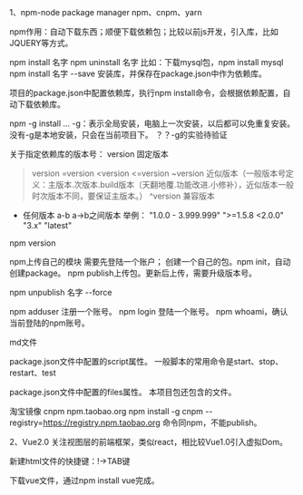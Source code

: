 1、npm-node package manager
npm、cnpm、yarn

npm作用：自动下载东西；顺便下载依赖包；比较以前js开发，引入库，比如JQUERY等方式。

npm install 名字
npm uninstall 名字
比如：下载mysql包，npm install mysql
npm install 名字 --save 安装库，并保存在package.json中作为依赖库。

项目的package.json中配置依赖库，执行npm install命令，会根据依赖配置，自动下载依赖库。

npm -g install ... 
-g：表示全局安装，电脑上一次安装，以后都可以免重复安装。
没有-g是本地安装，只会在当前项目下。
？？-g的实验待验证

关于指定依赖库的版本号：
version 固定版本
>version 
>=version
<version
<=version 
~version 近似版本（一般版本号定义：主版本.次版本.build版本（天翻地覆.功能改进.小修补），近似版本一般时次版本不同，要保证主版本。）
^version 兼容版本
* 任何版本
a-b a->b之间版本
举例：
"1.0.0 - 3.999.999"
">=1.5.8 <2.0.0"
"3.x"
"latest"

npm version

npm上传自己的模块
需要先登陆一个账户；
创建一个自己的包。npm init，自动创建package。
npm publish上传包。更新后上传，需要升级版本号。

npm unpublish 名字 --force

npm adduser 注册一个账号。
npm login 登陆一个账号。
npm whoami，确认当前登陆的npm账号。

md文件

package.json文件中配置的script属性。
一般脚本的常用命令是start、stop、restart、test

package.json文件中配置的files属性。
本项目包还包含的文件。

淘宝镜像
cnpm
npm.taobao.org
npm install -g cnpm --registry=https://registry.npm.taobao.org
命令同npm，不能publish。

2、Vue2.0
关注视图层的前端框架，类似react，相比较Vue1.0引入虚拟Dom。

新建html文件的快捷键：!->TAB键

下载vue文件，通过npm install vue完成。